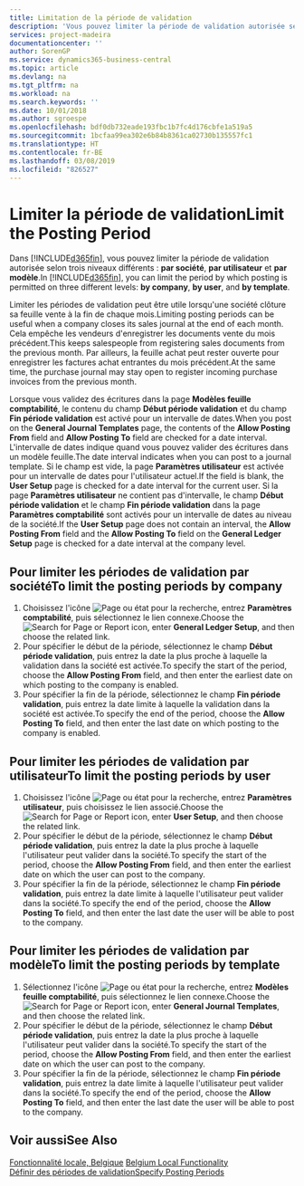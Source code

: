 ```yaml
---
title: Limitation de la période de validation
description: 'Vous pouvez limiter la période de validation autorisée selon trois niveaux différents : par société, par utilisateur et par modèle.'
services: project-madeira
documentationcenter: ''
author: SorenGP
ms.service: dynamics365-business-central
ms.topic: article
ms.devlang: na
ms.tgt_pltfrm: na
ms.workload: na
ms.search.keywords: ''
ms.date: 10/01/2018
ms.author: sgroespe
ms.openlocfilehash: bdf0db732eade193fbc1b7fc4d176cbfe1a519a5
ms.sourcegitcommit: 1bcfaa99ea302e6b84b8361ca02730b135557fc1
ms.translationtype: HT
ms.contentlocale: fr-BE
ms.lasthandoff: 03/08/2019
ms.locfileid: "826527"
---
```

# <a name="limit-the-posting-period"></a><span data-ttu-id="67371-103">Limiter la période de validation</span><span class="sxs-lookup"><span data-stu-id="67371-103">Limit the Posting Period</span></span>
<span data-ttu-id="67371-104">Dans [!INCLUDE[d365fin](../../includes/d365fin_md.md)], vous pouvez limiter la période de validation autorisée selon trois niveaux différents : **par société**, **par utilisateur** et **par modèle**.</span><span class="sxs-lookup"><span data-stu-id="67371-104">In [!INCLUDE[d365fin](../../includes/d365fin_md.md)], you can limit the period by which posting is permitted on three different levels: **by company**, **by user**, and **by template**.</span></span>  

<span data-ttu-id="67371-105">Limiter les périodes de validation peut être utile lorsqu'une société clôture sa feuille vente à la fin de chaque mois.</span><span class="sxs-lookup"><span data-stu-id="67371-105">Limiting posting periods can be useful when a company closes its sales journal at the end of each month.</span></span> <span data-ttu-id="67371-106">Cela empêche les vendeurs d'enregistrer les documents vente du mois précédent.</span><span class="sxs-lookup"><span data-stu-id="67371-106">This keeps salespeople from registering sales documents from the previous month.</span></span> <span data-ttu-id="67371-107">Par ailleurs, la feuille achat peut rester ouverte pour enregistrer les factures achat entrantes du mois précédent.</span><span class="sxs-lookup"><span data-stu-id="67371-107">At the same time, the purchase journal may stay open to register incoming purchase invoices from the previous month.</span></span>  

<span data-ttu-id="67371-108">Lorsque vous validez des écritures dans la page **Modèles feuille comptabilité**, le contenu du champ **Début période validation** et du champ **Fin période validation** est activé pour un intervalle de dates.</span><span class="sxs-lookup"><span data-stu-id="67371-108">When you post on the **General Journal Templates** page, the contents of the **Allow Posting From** field and **Allow Posting To** field are checked for a date interval.</span></span> <span data-ttu-id="67371-109">L'intervalle de dates indique quand vous pouvez valider des écritures dans un modèle feuille.</span><span class="sxs-lookup"><span data-stu-id="67371-109">The date interval indicates when you can post to a journal template.</span></span> <span data-ttu-id="67371-110">Si le champ est vide, la page **Paramètres utilisateur** est activée pour un intervalle de dates pour l'utilisateur actuel.</span><span class="sxs-lookup"><span data-stu-id="67371-110">If the field is blank, the **User Setup** page is checked for a date interval for the current user.</span></span> <span data-ttu-id="67371-111">Si la page **Paramètres utilisateur** ne contient pas d'intervalle, le champ **Début période validation** et le champ **Fin période validation** dans la page **Paramètres comptabilité** sont activés pour un intervalle de dates au niveau de la société.</span><span class="sxs-lookup"><span data-stu-id="67371-111">If the **User Setup** page does not contain an interval, the **Allow Posting From** field and the **Allow Posting To** field on the **General Ledger Setup** page is checked for a date interval at the company level.</span></span>  

## <a name="to-limit-the-posting-periods-by-company"></a><span data-ttu-id="67371-112">Pour limiter les périodes de validation par société</span><span class="sxs-lookup"><span data-stu-id="67371-112">To limit the posting periods by company</span></span>  

1.  <span data-ttu-id="67371-113">Choisissez l'icône ![Page ou état pour la recherche](../../media/ui-search/search_small.png "icône Page ou état pour la recherche"), entrez **Paramètres comptabilité**, puis sélectionnez le lien connexe.</span><span class="sxs-lookup"><span data-stu-id="67371-113">Choose the ![Search for Page or Report](../../media/ui-search/search_small.png "Search for Page or Report icon") icon, enter **General Ledger Setup**, and then choose the related link.</span></span>  
2.  <span data-ttu-id="67371-114">Pour spécifier le début de la période, sélectionnez le champ **Début période validation**, puis entrez la date la plus proche à laquelle la validation dans la société est activée.</span><span class="sxs-lookup"><span data-stu-id="67371-114">To specify the start of the period, choose the **Allow Posting From** field, and then enter the earliest date on which posting to the company is enabled.</span></span>  
3.  <span data-ttu-id="67371-115">Pour spécifier la fin de la période, sélectionnez le champ **Fin période validation**, puis entrez la date limite à laquelle la validation dans la société est activée.</span><span class="sxs-lookup"><span data-stu-id="67371-115">To specify the end of the period, choose the **Allow Posting To** field, and then enter the last date on which posting to the company is enabled.</span></span>  

## <a name="to-limit-the-posting-periods-by-user"></a><span data-ttu-id="67371-116">Pour limiter les périodes de validation par utilisateur</span><span class="sxs-lookup"><span data-stu-id="67371-116">To limit the posting periods by user</span></span>  

1.  <span data-ttu-id="67371-117">Choisissez l'icône ![Page ou état pour la recherche](../../media/ui-search/search_small.png "Page ou état pour la recherche"), entrez **Paramètres utilisateur**, puis choisissez le lien associé.</span><span class="sxs-lookup"><span data-stu-id="67371-117">Choose the ![Search for Page or Report](../../media/ui-search/search_small.png "Search for Page or Report icon") icon, enter **User Setup**, and then choose the related link.</span></span>  
2.  <span data-ttu-id="67371-118">Pour spécifier le début de la période, sélectionnez le champ **Début période validation**, puis entrez la date la plus proche à laquelle l'utilisateur peut valider dans la société.</span><span class="sxs-lookup"><span data-stu-id="67371-118">To specify the start of the period, choose the **Allow Posting From** field, and then enter the earliest date on which the user can post to the company.</span></span>  
3.  <span data-ttu-id="67371-119">Pour spécifier la fin de la période, sélectionnez le champ **Fin période validation**, puis entrez la date limite à laquelle l'utilisateur peut valider dans la société.</span><span class="sxs-lookup"><span data-stu-id="67371-119">To specify the end of the period, choose the **Allow Posting To** field, and then enter the last date the user will be able to post to the company.</span></span>  

## <a name="to-limit-the-posting-periods-by-template"></a><span data-ttu-id="67371-120">Pour limiter les périodes de validation par modèle</span><span class="sxs-lookup"><span data-stu-id="67371-120">To limit the posting periods by template</span></span>  

1.  <span data-ttu-id="67371-121">Sélectionnez l'icône ![Page ou état pour la recherche](../../media/ui-search/search_small.png "Page ou état pour la recherche"), entrez **Modèles feuille comptabilité**, puis sélectionnez le lien connexe.</span><span class="sxs-lookup"><span data-stu-id="67371-121">Choose the ![Search for Page or Report](../../media/ui-search/search_small.png "Search for Page or Report icon") icon, enter **General Journal Templates**, and then choose the related link.</span></span>  
2.  <span data-ttu-id="67371-122">Pour spécifier le début de la période, sélectionnez le champ **Début période validation**, puis entrez la date la plus proche à laquelle l'utilisateur peut valider dans la société.</span><span class="sxs-lookup"><span data-stu-id="67371-122">To specify the start of the period, choose the **Allow Posting From** field, and then enter the earliest date on which the user can post to the company.</span></span>  
3.  <span data-ttu-id="67371-123">Pour spécifier la fin de la période, sélectionnez le champ **Fin période validation**, puis entrez la date limite à laquelle l'utilisateur peut valider dans la société.</span><span class="sxs-lookup"><span data-stu-id="67371-123">To specify the end of the period, choose the **Allow Posting To** field, and then enter the last date the user will be able to post to the company.</span></span>  

## <a name="see-also"></a><span data-ttu-id="67371-124">Voir aussi</span><span class="sxs-lookup"><span data-stu-id="67371-124">See Also</span></span>  
 <span data-ttu-id="67371-125">[Fonctionnalité locale, Belgique](belgium-local-functionality.md) </span><span class="sxs-lookup"><span data-stu-id="67371-125">[Belgium Local Functionality](belgium-local-functionality.md) </span></span>  
 [<span data-ttu-id="67371-126">Définir des périodes de validation</span><span class="sxs-lookup"><span data-stu-id="67371-126">Specify Posting Periods</span></span>](../../finance-how-specify-posting-periods.md)
